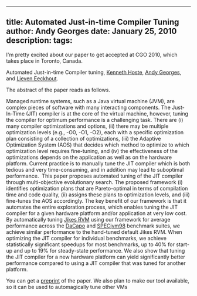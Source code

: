 -----
title:  Automated Just-in-time Compiler Tuning
author: Andy Georges
date: January 25, 2010
description: 
tags: 
-----







I'm pretty excited about our paper to get accepted at CGO 2010, which
takes place in Toronto, Canada.


Automated Just-in-time Compiler tuning, [Kenneth
Hoste](http://www.elis.ugent.be/~kehoste), [Andy
Georges](http://itkovian.net/base), and [Lieven
Eeckhout](http://www.elis.ugent.be/~leeckhou).


The abstract of the paper reads as follows.


Managed runtime systems, such as a Java virtual machine (JVM), are
complex pieces of software with many interacting components. The
Just-In-Time (JIT) compiler is at the core of the virtual machine,
however, tuning the compiler for optimum performance is a challenging
task. There are (i) many compiler optimizations and options, (ii) there
may be multiple optimization levels (e.g., -O0, -O1, -O2), each with a
specific optimization plan consisting of a collection of optimizations,
(iii) the Adaptive Optimization System (AOS) that decides which method
to optimize to which optimization level requires fine-tuning, and (iv)
the effectiveness of the optimizations depends on the application as
well as on the hardware platform. Current practice is to manually tune
the JIT compiler which is both tedious and very time-consuming, and in
addition may lead to suboptimal performance.  This paper proposes
automated tuning of the JIT compiler through multi-objective
evolutionary search. The proposed framework (i) identifies optimization
plans that are Pareto-optimal in terms of compilation time and code
quality, (ii) assigns these plans to optimization levels, and (iii)
fine-tunes the AOS accordingly. The key benefit of our framework is that
it automates the entire exploration process, which enables tuning the
JIT compiler for a given hardware platform and/or application at very
low cost.  By automatically tuning [Jikes RVM](http://jikesrvm.org/)
using our framework for average performance across the
[DaCapo](http://dacapobench.org/) and
[SPECjvm98](http://www.spec.org/jvm98) benchmark suites, we achieve
similar performance to the hand-tuned default Jikes RVM. When optimizing
the JIT compiler for individual benchmarks, we achieve statistically
significant speedups for most benchmarks, up to 40% for start-up and up
to 19% for steady-state performance. We also show that tuning the JIT
compiler for a new hardware platform can yield significantly better
performance compared to using a JIT compiler that was tuned for another
platform. 


You can get a
[preprint](http://itkovian.net/base/files/papers/cgo2010-hoste-preprint.pdf)
of the paper. We also plan to make our tool available, so it can be used
to automagically tune other VMs 
